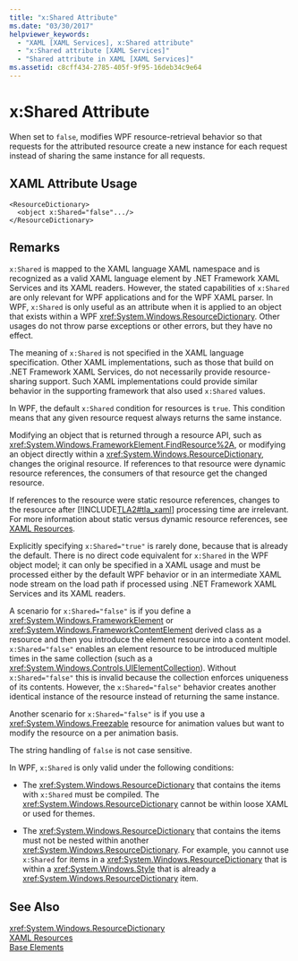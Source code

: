 ```yaml
---
title: "x:Shared Attribute"
ms.date: "03/30/2017"
helpviewer_keywords: 
  - "XAML [XAML Services], x:Shared attribute"
  - "x:Shared attribute [XAML Services]"
  - "Shared attribute in XAML [XAML Services]"
ms.assetid: c8cff434-2785-405f-9f95-16deb34c9e64
---
```

# x:Shared Attribute
When set to `false`, modifies WPF resource-retrieval behavior so that requests for the attributed resource create a new instance for each request instead of sharing the same instance for all requests.  
  
## XAML Attribute Usage  
  
```xaml  
<ResourceDictionary>  
  <object x:Shared="false".../>  
</ResourceDictionary>  
```  
  
## Remarks  
 `x:Shared` is mapped to the XAML language XAML namespace and is recognized as a valid XAML language element by .NET Framework XAML Services and its XAML readers. However, the stated capabilities of `x:Shared` are only relevant for WPF applications and for the WPF XAML parser. In WPF, `x:Shared` is only useful as an attribute when it is applied to an object that exists within a WPF <xref:System.Windows.ResourceDictionary>. Other usages do not throw parse exceptions or other errors, but they have no effect.  
  
 The meaning of `x:Shared` is not specified in the XAML language specification. Other XAML implementations, such as those that build on .NET Framework XAML Services, do not necessarily provide resource-sharing support. Such XAML implementations could provide similar behavior in the supporting framework that also used `x:Shared` values.  
  
 In WPF, the default `x:Shared` condition for resources is `true`. This condition means that any given resource request always returns the same instance.  
  
 Modifying an object that is returned through a resource API, such as <xref:System.Windows.FrameworkElement.FindResource%2A>, or modifying an object directly within a <xref:System.Windows.ResourceDictionary>, changes the original resource. If references to that resource were dynamic resource references, the consumers of that resource get the changed resource.  
  
 If references to the resource were static resource references, changes to the resource after [!INCLUDE[TLA2#tla_xaml](../../../includes/tla2sharptla-xaml-md.md)] processing time are irrelevant. For more information about static versus dynamic resource references, see [XAML Resources](../../../docs/framework/wpf/advanced/xaml-resources.md).  
  
 Explicitly specifying `x:Shared="true"` is rarely done, because that is already the default. There is no direct code equivalent for `x:Shared` in the WPF object model; it can only be specified in a XAML usage and must be processed either by the default WPF behavior or in an intermediate XAML node stream on the load path if processed using .NET Framework XAML Services and its XAML readers.  
  
 A scenario for `x:Shared="false"` is if you define a <xref:System.Windows.FrameworkElement> or <xref:System.Windows.FrameworkContentElement> derived class as a resource and then you introduce the element resource into a content model. `x:Shared="false"` enables an element resource to be introduced multiple times in the same collection (such as a <xref:System.Windows.Controls.UIElementCollection>). Without `x:Shared="false"` this is invalid because the collection enforces uniqueness of its contents. However, the `x:Shared="false"` behavior creates another identical instance of the resource instead of returning the same instance.  
  
 Another scenario for `x:Shared="false"` is if you use a <xref:System.Windows.Freezable> resource for animation values but want to modify the resource on a per animation basis.  
  
 The string handling of `false` is not case sensitive.  
  
 In WPF, `x:Shared` is only valid under the following conditions:  
  
-   The <xref:System.Windows.ResourceDictionary> that contains the items with `x:Shared` must be compiled. The <xref:System.Windows.ResourceDictionary> cannot be within loose XAML or used for themes.  
  
-   The <xref:System.Windows.ResourceDictionary> that contains the items must not be nested within another <xref:System.Windows.ResourceDictionary>. For example, you cannot use `x:Shared` for items in a <xref:System.Windows.ResourceDictionary> that is within a <xref:System.Windows.Style> that is already a <xref:System.Windows.ResourceDictionary> item.  
  
## See Also  
 <xref:System.Windows.ResourceDictionary>  
 [XAML Resources](../../../docs/framework/wpf/advanced/xaml-resources.md)  
 [Base Elements](../../../docs/framework/wpf/advanced/base-elements.md)
